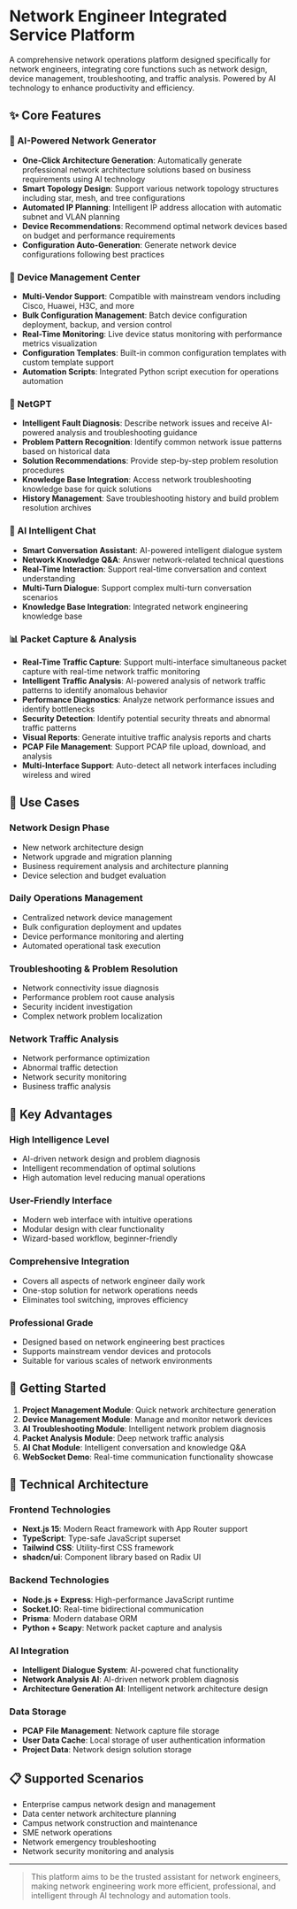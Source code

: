 # Network Engineer Integrated Service Platform

A comprehensive network operations platform designed specifically for network engineers, integrating core functions such as network design, device management, troubleshooting, and traffic analysis. Powered by AI technology to enhance productivity and efficiency.

## ✨ Core Features

### 🧠 AI-Powered Network Generator
- **One-Click Architecture Generation**: Automatically generate professional network architecture solutions based on business requirements using AI technology
- **Smart Topology Design**: Support various network topology structures including star, mesh, and tree configurations
- **Automated IP Planning**: Intelligent IP address allocation with automatic subnet and VLAN planning
- **Device Recommendations**: Recommend optimal network devices based on budget and performance requirements
- **Configuration Auto-Generation**: Generate network device configurations following best practices

### 🔧 Device Management Center
- **Multi-Vendor Support**: Compatible with mainstream vendors including Cisco, Huawei, H3C, and more
- **Bulk Configuration Management**: Batch device configuration deployment, backup, and version control
- **Real-Time Monitoring**: Live device status monitoring with performance metrics visualization
- **Configuration Templates**: Built-in common configuration templates with custom template support
- **Automation Scripts**: Integrated Python script execution for operations automation

### 🤖 NetGPT
- **Intelligent Fault Diagnosis**: Describe network issues and receive AI-powered analysis and troubleshooting guidance
- **Problem Pattern Recognition**: Identify common network issue patterns based on historical data
- **Solution Recommendations**: Provide step-by-step problem resolution procedures
- **Knowledge Base Integration**: Access network troubleshooting knowledge base for quick solutions
- **History Management**: Save troubleshooting history and build problem resolution archives

### 💬 AI Intelligent Chat
- **Smart Conversation Assistant**: AI-powered intelligent dialogue system
- **Network Knowledge Q&A**: Answer network-related technical questions
- **Real-Time Interaction**: Support real-time conversation and context understanding
- **Multi-Turn Dialogue**: Support complex multi-turn conversation scenarios
- **Knowledge Base Integration**: Integrated network engineering knowledge base

### 📊 Packet Capture & Analysis
- **Real-Time Traffic Capture**: Support multi-interface simultaneous packet capture with real-time network traffic monitoring
- **Intelligent Traffic Analysis**: AI-powered analysis of network traffic patterns to identify anomalous behavior
- **Performance Diagnostics**: Analyze network performance issues and identify bottlenecks
- **Security Detection**: Identify potential security threats and abnormal traffic patterns
- **Visual Reports**: Generate intuitive traffic analysis reports and charts
- **PCAP File Management**: Support PCAP file upload, download, and analysis
- **Multi-Interface Support**: Auto-detect all network interfaces including wireless and wired

## 🎯 Use Cases

### Network Design Phase
- New network architecture design
- Network upgrade and migration planning
- Business requirement analysis and architecture planning
- Device selection and budget evaluation

### Daily Operations Management
- Centralized network device management
- Bulk configuration deployment and updates
- Device performance monitoring and alerting
- Automated operational task execution

### Troubleshooting & Problem Resolution
- Network connectivity issue diagnosis
- Performance problem root cause analysis
- Security incident investigation
- Complex network problem localization

### Network Traffic Analysis
- Network performance optimization
- Abnormal traffic detection
- Network security monitoring
- Business traffic analysis

## 🌟 Key Advantages

### High Intelligence Level
- AI-driven network design and problem diagnosis
- Intelligent recommendation of optimal solutions
- High automation level reducing manual operations

### User-Friendly Interface
- Modern web interface with intuitive operations
- Modular design with clear functionality
- Wizard-based workflow, beginner-friendly

### Comprehensive Integration
- Covers all aspects of network engineer daily work
- One-stop solution for network operations needs
- Eliminates tool switching, improves efficiency

### Professional Grade
- Designed based on network engineering best practices
- Supports mainstream vendor devices and protocols
- Suitable for various scales of network environments

## 🚀 Getting Started

1. **Project Management Module**: Quick network architecture generation
2. **Device Management Module**: Manage and monitor network devices
3. **AI Troubleshooting Module**: Intelligent network problem diagnosis
4. **Packet Analysis Module**: Deep network traffic analysis
5. **AI Chat Module**: Intelligent conversation and knowledge Q&A
6. **WebSocket Demo**: Real-time communication functionality showcase

## 🔧 Technical Architecture

### Frontend Technologies
- **Next.js 15**: Modern React framework with App Router support
- **TypeScript**: Type-safe JavaScript superset
- **Tailwind CSS**: Utility-first CSS framework
- **shadcn/ui**: Component library based on Radix UI

### Backend Technologies
- **Node.js + Express**: High-performance JavaScript runtime
- **Socket.IO**: Real-time bidirectional communication
- **Prisma**: Modern database ORM
- **Python + Scapy**: Network packet capture and analysis

### AI Integration
- **Intelligent Dialogue System**: AI-powered chat functionality
- **Network Analysis AI**: AI-driven network problem diagnosis
- **Architecture Generation AI**: Intelligent network architecture design

### Data Storage
- **PCAP File Management**: Network capture file storage
- **User Data Cache**: Local storage of user authentication information
- **Project Data**: Network design solution storage

## 📋 Supported Scenarios

- Enterprise campus network design and management
- Data center network architecture planning
- Campus network construction and maintenance
- SME network operations
- Network emergency troubleshooting
- Network security monitoring and analysis

---

> This platform aims to be the trusted assistant for network engineers, making network engineering work more efficient, professional, and intelligent through AI technology and automation tools. 